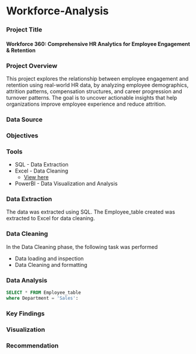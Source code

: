 # Workforce-Analysis

### Project Title
#### Workforce 360: Comprehensive HR Analytics for Employee Engagement & Retention

### Project Overview
This project explores the relationship between employee engagement and retention using real-world HR data, by analyzing employee demographics, attrition patterns, compensation structures, and career progression and turnover patterns. The goal is to uncover actionable insights that help organizations improve employee experience and reduce attrition.

### Data Source
### Objectives

### Tools
- SQL - Data Extraction 
- Excel - Data Cleaning  
  - [View here](https://1drv.ms/x/c/29832ebdc9e8d616/EZUHp16IEmdOtewSd4ulvh0BqXiPG3RcNWIH4atmWiX-Ng?e=suqtku)
- PowerBI - Data Visualization and Analysis

### Data Extraction
The data was extracted using SQL. The Employee_table created was extracted to Excel for data cleaning.

### Data Cleaning
In the Data Cleaning phase, the following task was performed
- Data loading and inspection
- Data Cleaning and formatting

### Data Analysis

``` sql
SELECT * FROM Employee_table
where Department = 'Sales':
```


### Key Findings
### Visualization
### Recommendation
